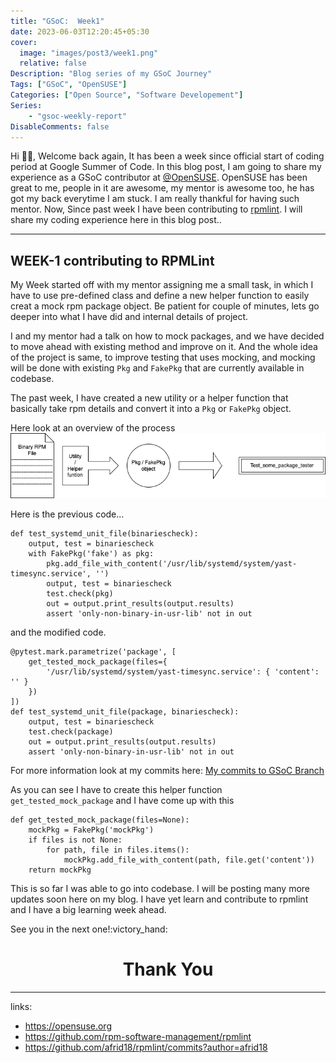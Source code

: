 ```yaml
---
title: "GSoC:  Week1"
date: 2023-06-03T12:20:45+05:30
cover:
  image: "images/post3/week1.png"
  relative: false
Description: "Blog series of my GSoC Journey"
Tags: ["GSoC", "OpenSUSE"]
Categories: ["Open Source", "Software Developement"]
Series: 
    - "gsoc-weekly-report"
DisableComments: false
---
```


Hi 👋🏻, Welcome back again, It has been a week since official start of coding period at Google Summer of Code. In this blog post, I am going to share my experience as a GSoC contributor at [@OpenSUSE](https://opensuse.org). OpenSUSE has been great to me, people in it are awesome, my mentor is awesome too, he has got my back everytime I am stuck. I am really thankful for having such mentor. Now, Since past week I have been contributing to [rpmlint](https://github.com/rpm-software-management/rpmlint). I will share my coding experience here in this blog post..

---

## WEEK-1 contributing to RPMLint

My Week started off with my mentor assigning me a small task, in which I have to use pre-defined class and define a new helper function to easily creat a mock rpm package object. Be patient for couple of minutes, lets go deeper into what I have did and internal details of project.

I and my mentor had a talk on how to mock packages, and we have decided to move ahead with existing method and improve on it. And the whole idea of the project is same, to improve testing that uses mocking, and mocking will be done with existing `Pkg` and `FakePkg` that are currently available in codebase.


The past week, I have created a new utility or a helper function that basically take rpm details and convert it into a `Pkg` or `FakePkg` object.

Here look at an overview of the process
![Basic pictorial explaination of test suite](images/week1-gsoc.png)

Here is the previous code...
```python3
def test_systemd_unit_file(binariescheck):
    output, test = binariescheck
    with FakePkg('fake') as pkg:
        pkg.add_file_with_content('/usr/lib/systemd/system/yast-timesync.service', '')
        output, test = binariescheck
        test.check(pkg)
        out = output.print_results(output.results)
        assert 'only-non-binary-in-usr-lib' not in out
```

and the modified code.

```python3
@pytest.mark.parametrize('package', [
    get_tested_mock_package(files={
        '/usr/lib/systemd/system/yast-timesync.service': { 'content': '' }
    })
])
def test_systemd_unit_file(package, binariescheck):
    output, test = binariescheck
    test.check(package)
    out = output.print_results(output.results)
    assert 'only-non-binary-in-usr-lib' not in out
```

For more information look at my commits here: [My commits to GSoC Branch](https://github.com/afrid18/rpmlint/commits?author=afrid18)

As you can see I have to create this helper function `get_tested_mock_package` and I have come up with this

```python3
def get_tested_mock_package(files=None):
    mockPkg = FakePkg('mockPkg')
    if files is not None:
        for path, file in files.items():
            mockPkg.add_file_with_content(path, file.get('content'))
    return mockPkg
```


This is so far I was able to go into codebase. I will be posting many more updates soon here on my blog. I have yet learn and contribute to rpmlint and I have a big learning week ahead.

See you in the next one!:victory_hand:


<h1 align="center"> Thank You </h1>

___

links:
- https://opensuse.org
- https://github.com/rpm-software-management/rpmlint
- https://github.com/afrid18/rpmlint/commits?author=afrid18
